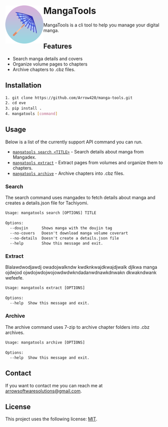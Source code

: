 # MangaTools <img style="float: left;" src="logo.png" width="120"/>


MangaTools is a cli tool to help you manage your digital manga.

## Features

* Search manga details and covers
* Organize volume pages to chapters
* Archive chapters to .cbz files.

## Installation


```sh
1. git clone https://github.com/Arrow420/manga-tools.git
2. cd eve
3. pip install .
4. mangatools [command]
```

## Usage
Below is a list of the currently support API command you can run.

* [`mangatools search <TITLE>`](#search) - Search details about manga from Mangadex.
* [`mangatools extract`](#extract)       - Extract pages from volumes and organize them to chapters.
* [`mangatools archive`](#archive)       - Archive chapters into .cbz files.


### Search
The search command uses mangadex to fetch details about manga and creates a details.json file for Tachiyomi.


```commandline
Usage: mangatools search [OPTIONS] TITLE

Options:
  --doujin      Shows manga with the doujin tag
  --no-covers   Doesn't download manga volume coverart
  --no-details  Doesn't create a details.json file
  --help        Show this message and exit.
```


### Extract
Blalawdwodjawdj owadojwalkndw kwdknkwajdkwajdjwalk  djlkwa manga ojdwjod ojwdojwdojwojowdwdwkndadanwdnawkdnwakn dkwakndwank wefeefe.


```commandline
Usage: mangatools extract [OPTIONS]

Options:
  --help  Show this message and exit.
```


### Archive
The archive command uses 7-zip to archive chapter folders into .cbz archives.


```commandline
Usage: mangatools archive [OPTIONS]

Options:
  --help  Show this message and exit.
```


## Contact

If you want to contact me you can reach me at <arrowsoftwaresolutions@gmail.com>.

## License
<!--- If you're not sure which open license to use see https://choosealicense.com/--->

This project uses the following license: [MIT](<link>).
